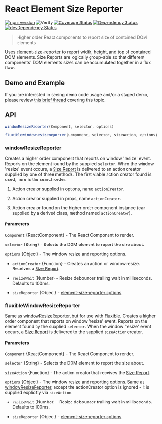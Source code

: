 # React Element Size Reporter

[![npm version](https://badge.fury.io/js/react-element-size-reporter.svg)](http://badge.fury.io/js/react-element-size-reporter)
![Verify](https://github.com/localnerve/react-element-size-reporter/workflows/Verify/badge.svg)
[![Coverage Status](https://coveralls.io/repos/github/localnerve/react-element-size-reporter/badge.svg?branch=master)](https://coveralls.io/github/localnerve/react-element-size-reporter?branch=master)
[![Dependency Status](https://david-dm.org/localnerve/react-element-size-reporter.svg)](https://david-dm.org/localnerve/react-element-size-reporter)
[![devDependency Status](https://david-dm.org/localnerve/react-element-size-reporter/dev-status.svg)](https://david-dm.org/localnerve/react-element-size-reporter#info=devDependencies)

> Higher order React components to report size of contained DOM elements.

Uses [element-size-reporter](https://github.com/localnerve/element-size-reporter) to report width, height, and top of contained DOM elements. Size Reports are logically group-able so that different components' DOM elements sizes can be accumulated together in a flux flow.

## Demo and Example
If you are interested in seeing demo code usage and/or a staged demo, please review [this brief thread](https://github.com/localnerve/react-element-size-reporter/issues/40) covering this topic.  

## API
```javascript
windowResizeReporter(Component, selector, options)

fluxibleWindowResizeReporter(Component, selector, sizeAction, options)
```

### windowResizeReporter
Creates a higher order component that reports on window 'resize' event. Reports on the element found by the supplied `selector`. When the window 'resize' event occurs, a [Size Report](https://github.com/localnerve/element-size-reporter#size-report) is delivered to an action creator supplied by one of three methods. The first viable action creator found is used, here is the search order:

1. Action creator supplied in options, name `actionCreator`.

2. Action creator supplied in props, name `actionCreator`.

3. Action creator found on the higher order component instance (can supplied by a derived class, method named `actionCreator`).

#### Parameters
`Component` {ReactComponent} - The React Component to render.

`selector` {String} - Selects the DOM element to report the size about.

`options` {Object} - The window resize and reporting options.
  * `actionCreator` {Function} - Creates an action on window resize. Receives a [Size Report](https://github.com/localnerve/element-size-reporter#size-report).

  * `resizeWait` {Number} - Resize debouncer trailing wait in milliseconds. Defaults to 100ms.

  * `sizeReporter` {Object} - [element-size-reporter options](https://github.com/localnerve/element-size-reporter#options)

### fluxibleWindowResizeReporter
Same as [windowResizeReporter](#windowResizeReporter), but for use with [Fluxible](http://fluxible.io). Creates a higher order component that reports on window 'resize' event. Reports on the element found by the supplied `selector`. When the window 'resize' event occurs, a [Size Report](https://github.com/localnerve/element-size-reporter#size-report) is delivered to the supplied `sizeAction` creator.

#### Parameters
`Component` {ReactComponent} - The React Component to render.

`selector` {String} - Selects the DOM element to report the size about.

`sizeAction` {Function} - The action creator that receives the [Size Report](https://github.com/localnerve/element-size-reporter#size-report).

`options` {Object} - The window resize and reporting options. Same as [windowResizeReporter](#windowResizeReporter), except the actionCreator option is ignored - it is supplied explicitly via `sizeAction`.

* `resizeWait` {Number} - Resize debouncer trailing wait in milliseconds. Defaults to 100ms.

* `sizeReporter` {Object} - [element-size-reporter options](https://github.com/localnerve/element-size-reporter#options)
